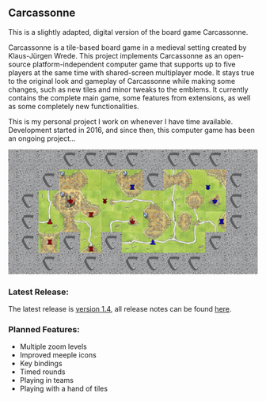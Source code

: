 ## Carcassonne

This is a slightly adapted, digital version of the board game Carcassonne.

Carcassonne is a tile-based board game in a medieval setting created by Klaus-Jürgen Wrede.
This project implements Carcassonne as an open-source platform-independent computer game that supports up to five players at the same time with shared-screen multiplayer mode. It stays true to the original look and gameplay of Carcassonne while making some changes, such as new tiles and minor tweaks to the emblems. It currently contains the complete main game, some features from extensions, as well as some completely new functionalities.

This is my personal project I work on whenever I have time available.
Development started in 2016, and since then, this computer game has been an ongoing project...

<p align="center"> 
<img alt="a screenshot of the game" src="/preview.jpg?raw=true" width="750">
</p>

### Latest Release:
The latest release is [version 1.4](https://github.com/tsaglam/Carcassonne/releases/tag/v1.4), all release notes can be found [here](https://github.com/tsaglam/Carcassonne/releases).

### Planned Features:
* Multiple zoom levels
* Improved meeple icons
* Key bindings
* Timed rounds
* Playing in teams
* Playing with a hand of tiles

